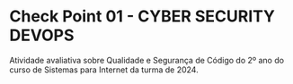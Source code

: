 # Check Point 01 - CYBER SECURITY DEVOPS
Atividade avaliativa sobre Qualidade e Segurança de Código do 2º ano do curso de Sistemas para Internet da turma de 2024.
